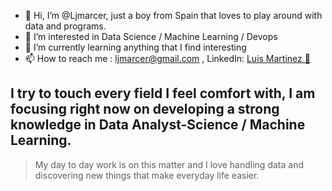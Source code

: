 - 👋 Hi, I’m @Ljmarcer, just a boy from Spain that loves to play around with data and programs.
- 👀 I’m interested in Data Science / Machine Learning / Devops
- 🌱 I’m currently learning anything that I find interesting 
- 📫 How to reach me : ljmarcer@gmail.com , LinkedIn: [ Luis Martinez 🍂](https://www.linkedin.com/in/luis-mart%C3%ADnez-cerd%C3%A1-545909192/)

## I try to touch every field I feel comfort with, I am focusing right now on developing a strong knowledge in Data Analyst-Science / Machine Learning.
>My day to day work is on this matter and I love handling data and discovering new things that make everyday life easier.
<!---
Ljmarcer/Ljmarcer is a ✨ special ✨ repository because its `README.md` (this file) appears on your GitHub profile.
You can click the Preview link to take a look at your changes.
--->
